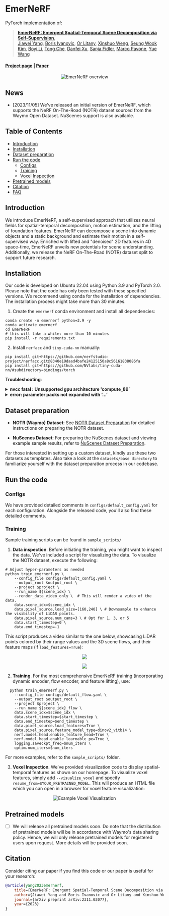 # EmerNeRF

PyTorch implementation of:
> [**EmerNeRF: Emergent Spatial-Temporal Scene Decomposition via Self-Supervision**](https://arxiv.org/abs/2311.02077),  
> [Jiawei Yang](https://jiawei-yang.github.io), [Boris Ivanovic](https://www.borisivanovic.com/), [Or Litany](https://orlitany.github.io/), [Xinshuo Weng](https://www.xinshuoweng.com/), [Seung Wook Kim](https://seung-kim.github.io/seungkim/), [Boyi Li](https://sites.google.com/site/boyilics/home), [Tong Che](), [Danfei Xu](https://faculty.cc.gatech.edu/~danfei/), [Sanja Fidler](https://www.cs.utoronto.ca/~fidler/), [Marco Pavone](https://web.stanford.edu/~pavone/), [Yue Wang](https://yuewang.xyz/)

#### [Project page](https://emernerf.github.io) | [Paper](https://arxiv.org/abs/2311.02077)

<p align="center">
  <img src="assets/overview.png" alt="EmerNeRF overview">
</p>

## News

- [2023/11/05] We've released an initial version of EmerNeRF, which supports the NeRF On-The-Road (NOTR) dataset sourced from the Waymo Open Dataset. NuScenes support is also available.

## Table of Contents

- [Introduction](#introduction)
- [Installation](#installation)
- [Dataset preparation](#dataset-preparation)
- [Run the code](#run-the-code)
  - [Configs](#configs)
  - [Training](#training)
  - [Voxel Inspection](#voxel-inspection)
- [Pretrained models](#pretrained-models)
- [Citation](#citation)
- [FAQ](docs/FAQ.md)

## Introduction

We introduce EmerNeRF, a self-supervised approach that utilizes neural fields for spatial-temporal decomposition, motion estimation, and the lifting of foundation features. EmerNeRF can decompose a scene into dynamic objects and a static background and estimate their motion in a self-supervised way. Enriched with lifted and "denoised" 2D features in 4D space-time, EmerNeRF unveils new potentials for scene understanding. Additionally, we release the NeRF On-The-Road (NOTR) dataset split to support future research.

## Installation

Our code is developed on Ubuntu 22.04 using Python 3.9 and PyTorch 2.0. Please note that the code has only been tested with these specified versions. We recommend using conda for the installation of dependencies. The installation process might take more than 30 minutes.

1. Create the `emernerf` conda environment and install all dependencies:

```shell
conda create -n emernerf python=3.9 -y
conda activate emernerf
cd EmerNeRF
# this will take a while: more than 10 minutes
pip install -r requirements.txt
```

2. Install `nerfacc` and `tiny-cuda-nn` manually:

```shell
pip install git+https://github.com/nerfstudio-project/nerfacc.git@8340e19daad4bafe24125150a8c56161838086fa
pip install git+https://github.com/NVlabs/tiny-cuda-nn/#subdirectory=bindings/torch
```

**Troubleshooting**:

<details>
  <summary><strong>nvcc fatal : Unsupported gpu architecture 'compute_89` </strong></summary>

If you encounter the error `nvcc fatal : Unsupported gpu architecture 'compute_89`, try the following command:

```
TCNN_CUDA_ARCHITECTURES=86 pip install git+https://github.com/NVlabs/tiny-cuda-nn/#subdirectory=bindings/torch
```

</details>

<details>
  <summary><strong>error: parameter packs not expanded with ‘...’</strong></summary>

If you encounter this error:

 ```
 error: parameter packs not expanded with ‘...’
 ```

Refer to [this solution](<https://github.com/NVlabs/instant-ngp/issues/119#issuecomment-1034701258>) on GitHub.

</details>

## Dataset preparation

- **NOTR (Waymo) Dataset**: See [NOTR Dataset Preparation](docs/NOTR.md) for detailed instructions on preparing the NOTR dataset.
  
- **NuScenes Dataset**: For preparing the NuScenes dataset and viewing example sample results, refer to [NuScenes Dataset Preparation](docs/NUSCENES.md).
  
For those interested in setting up a custom dataset, kindly use these two datasets as templates. Also take a look at the `datasets/base directory` to familiarize yourself with the dataset preparation process in our codebase.

## Run the code

### Configs

We have provided detailed comments in `configs/default_config.yaml` for each configuration. Alongside the released code, you'll also find these detailed comments.

### Training

Sample training scripts can be found in `sample_scripts/`

1. **Data inspection**. Before initiating the training, you might want to inspect the data. We've included a script for visualizing the data. To visualize the NOTR dataset, execute the following:

```shell
# Adjust hyper-parameters as needed
python train_emernerf.py \
    --config_file configs/default_config.yaml \
    --output_root $output_root \
    --project $project \
    --run_name ${scene_idx} \
    --render_data_video_only \  # This will render a video of the data.
    data.scene_idx=$scene_idx \
    data.pixel_source.load_size=[160,240] \ # Downsample to enhance the visibility of LiDAR points.
    data.pixel_source.num_cams=3 \ # Opt for 1, 3, or 5
    data.start_timestep=0 \
    data.end_timestep=-1 

```

This script produces a video similar to the one below, showcasing LiDAR points colored by their range values and the 3D scene flows, and their feature maps (if `load_features=True`):

<p align="center">
  <img src="assets/notr_data.jpg">
</p>

<p align="center">
  <img src="assets/nuscenes_data.jpg">
</p>

2. **Training**. For the most comprehensive EmerNeRF training (incorporating dynamic encoder, flow encoder, and feature lifting), use:

```shell
  python train_emernerf.py \
    --config_file configs/default_flow.yaml \
    --output_root $output_root \
    --project $project \
    --run_name ${scene_idx}_flow \
    data.scene_idx=$scene_idx \
    data.start_timestep=$start_timestep \
    data.end_timestep=$end_timestep \
    data.pixel_source.load_features=True \
    data.pixel_source.feature_model_type=dinov2_vitb14 \
    nerf.model.head.enable_feature_head=True \
    nerf.model.head.enable_learnable_pe=True \
    logging.saveckpt_freq=$num_iters \
    optim.num_iters=$num_iters
```

For more examples, refer to the `sample_scripts/` folder.

3. **Voxel Inspection**. We've provided visualization code to display spatial-temporal features as shown on our homepage. To visualize voxel features, simply add `--visualize_voxel` and specify `resume_from=$YOUR_PRETRAINED_MODEL`. This will produce an HTML file which you can open in a browser for voxel feature visualization:

<p align="center">
  <img src="assets/sample_voxel.jpg" alt="Example Voxel Visualization">
</p>

## Pretrained models

- [ ] We will release all pretrained models soon. Do note that the distribution of pretrained models will be in accordance with Waymo's data sharing policy. Hence, we will only release pretrained models for registered users upon request. More details will be provided soon.

## Citation

Consider citing our paper if you find this code or our paper is useful for your research:

```bibtex
@article{yang2023emernerf,
    title={EmerNeRF: Emergent Spatial-Temporal Scene Decomposition via Self-Supervision},
    author={Jiawei Yang and Boris Ivanovic and Or Litany and Xinshuo Weng and Seung Wook Kim and Boyi Li and Tong Che and Danfei Xu and Sanja Fidler and Marco Pavone and Yue Wang},
    journal={arXiv preprint arXiv:2311.02077},
    year={2023}
}
```
